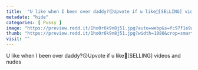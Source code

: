 ```yaml
---
title:  "U like when I been over daddy?😚Upvote if u like🤪[SELLING] videos and nudes"
metadate: "hide"
categories: [ Pussy ]
image: "https://preview.redd.it/1ho0r6k9n8j51.jpg?auto=webp&s=fc97f1e9a9546d55d58ab5aabc48310c9f7e00c4"
thumb: "https://preview.redd.it/1ho0r6k9n8j51.jpg?width=1080&crop=smart&auto=webp&s=bbdf0185f7f946923aa6deeb014ad15cc27b06a3"
visit: ""
---
```

U like when I been over daddy?😚Upvote if u like🤪[SELLING] videos and nudes
